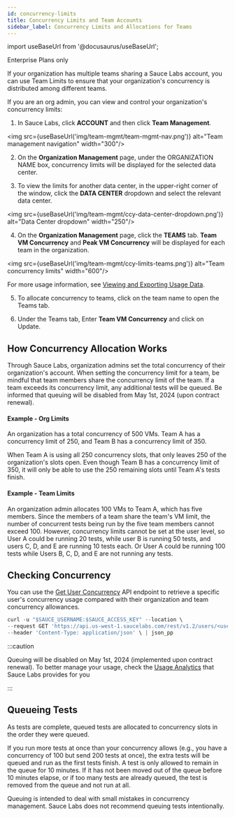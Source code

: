```yaml
---
id: concurrency-limits
title: Concurrency Limits and Team Accounts
sidebar_label: Concurrency Limits and Allocations for Teams
---
```


import useBaseUrl from '@docusaurus/useBaseUrl';

<p><span className="sauceGreen">Enterprise Plans only</span></p>

If your organization has multiple teams sharing a Sauce Labs account, you can use Team Limits to ensure that your organization's concurrency is distributed among different teams.

If you are an org admin, you can view and control your organization's concurrency limits:

1. In Sauce Labs, click **ACCOUNT** and then click **Team Management**.

<img src={useBaseUrl('img/team-mgmt/team-mgmt-nav.png')} alt="Team management navigation" width="300"/>

2. On the **Organization Management** page, under the ORGANIZATION NAME box, concurrency limits will be displayed for the selected data center. 

3. To view the limits for another data center, in the upper-right corner of the window, click the **DATA CENTER** dropdown and select the relevant data center.

<img src={useBaseUrl('img/team-mgmt/ccy-data-center-dropdown.png')} alt="Data Center dropdown" width="250"/>

4. On the **Organization Management** page, click the **TEAMS** tab. **Team VM Concurrency** and **Peak VM Concurrency** will be displayed for each team in the organization.

<img src={useBaseUrl('img/team-mgmt/ccy-limits-teams.png')} alt="Team concurrency limits" width="600"/>

For more usage information, see [Viewing and Exporting Usage Data](/basics/acct-team-mgmt/viewing-exporting-usage-data/).

5. To allocate concurrency to teams, click on the team name to open the Teams tab.

6. Under the Teams tab, Enter **Team VM Concurrency** and click on Update.


## How Concurrency Allocation Works

Through Sauce Labs, organization admins set the total concurrency of their organization's account. When setting the concurrency limit for a team, be mindful that team members share the concurrency limit of the team. If a team exceeds its concurrency limit, any additional tests will be queued. Be informed that queuing will be disabled from May 1st, 2024 (upon contract renewal). 

#### Example - Org Limits

An organization has a total concurrency of 500 VMs. Team A has a concurrency limit of 250, and Team B has a concurrency limit of 350.

When Team A is using all 250 concurrency slots, that only leaves 250 of the organization's slots open. Even though Team B has a concurrency limit of 350, it will only be able to use the 250 remaining slots until Team A's tests finish.

#### Example - Team Limits

An organization admin allocates 100 VMs to Team A, which has five members. Since the members of a team share the team's VM limit, the number of concurrent tests being run by the five team members cannot exceed 100. However, concurrency limits cannot be set at the user level, so User A could be running 20 tests, while user B is running 50 tests, and users C, D, and E are running 10 tests each. Or User A could be running 100 tests while Users B, C, D, and E are not running any tests.

## Checking Concurrency

You can use the [Get User Concurrency](/dev/api/accounts/#get-user-concurrency) API endpoint to retrieve a specific user's concurrency usage compared with their organization and team concurrency allowances.

```jsx title="Sample Concurrency Request"
curl -u "$SAUCE_USERNAME:$SAUCE_ACCESS_KEY" --location \
--request GET 'https://api.us-west-1.saucelabs.com/rest/v1.2/users/<username>/concurrency' \
--header 'Content-Type: application/json' \ | json_pp
```

:::caution

Queuing will be disabled on May 1st, 2024 (implemented upon contract renewal). To better manage your usage, check the [Usage Analytics](https://docs.saucelabs.com/dev/api/usage/) that Sauce Labs provides for you 

:::

## Queueing Tests

As tests are complete, queued tests are allocated to concurrency slots in the order they were queued.

If you run more tests at once than your concurrency allows (e.g., you have a concurrency of 100 but send 200 tests at once), the extra tests will be queued and run as the first tests finish. A test is only allowed to remain in the queue for 10 minutes. If it has not been moved out of the queue before 10 minutes elapse, or if too many tests are already queued, the test is removed from the queue and not run at all.

Queuing is intended to deal with small mistakes in concurrency management. Sauce Labs does not recommend queuing tests intentionally.
